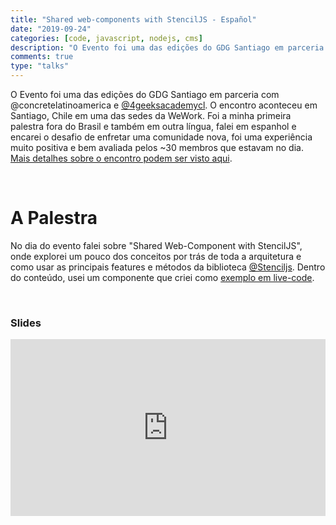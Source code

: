 ```yaml
---
title: "Shared web-components with StencilJS - Español"
date: "2019-09-24"
categories: [code, javascript, nodejs, cms]
description: "O Evento foi uma das edições do GDG Santiago em parceria com @concretelatinoamerica e @4geeksacademycl. O encontro aconteceu em Santiago, Chile em uma das sedes da WeWork."
comments: true
type: "talks"
---
```


O Evento foi uma das edições do GDG Santiago em parceria com @concretelatinoamerica e [@4geeksacademycl](https://www.instagram.com/4geeksacademycl/). O encontro aconteceu em Santiago, Chile em uma das sedes da WeWork.
Foi a minha primeira palestra fora do Brasil e também em outra língua, falei em espanhol e encarei o desafio de enfretar uma comunidade nova, foi uma experiência muito positiva e bem avaliada pelos ~30 membros que estavam no dia. [Mais detalhes sobre o encontro podem ser visto aqui](https://www.meetup.com/gdg-santiago-chile/events/264634504/).

<br />

# A Palestra

No dia do evento falei sobre "Shared Web-Component with StencilJS", onde explorei um pouco dos conceitos por trás de toda a arquitetura e como usar as principais features e métodos da biblioteca [@Stenciljs](https://github.com/ionic-team/stencil). Dentro do conteúdo, usei um componente que criei como [exemplo em live-code](https://github.com/felipesousa/stencil-movie-card).

<br />

### Slides

<div style="left: 0; width: 100%; height: 0; position: relative; padding-bottom: 56.1972%;"><iframe src="https://speakerdeck.com/player/fc2c97556cc240f3a0d5c2431fac9f13" style="border: 0; top: 0; left: 0; width: 100%; height: 100%; position: absolute;" allowfullscreen scrolling="no" allow="encrypted-media"></iframe></div>
